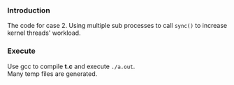 ### Introduction
The code for case 2. Using multiple sub processes to call `sync()` to increase kernel threads' workload.

### Execute
Use gcc to compile **t.c** and execute `./a.out`.
<br>Many temp files are generated.